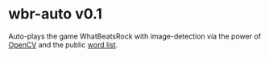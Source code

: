 # wbr-auto v0.1

Auto-plays the game WhatBeatsRock with image-detection via the power of [OpenCV](https://pypi.org/project/opencv-python/) and the public [word list](https://nglam.dev/resources/wbr/).

